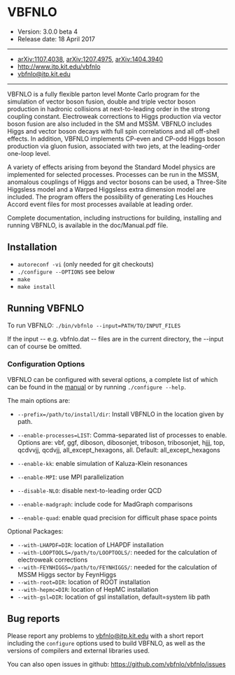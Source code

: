 # VBFNLO

* Version: 3.0.0 beta 4
* Release date:  18 April 2017

---

* [arXiv:1107.4038], [arXiv:1207.4975], [arXiv:1404.3940]
* http://www.itp.kit.edu/vbfnlo
* vbfnlo@itp.kit.edu

---

  VBFNLO is a fully flexible parton level Monte Carlo program for the
simulation of vector boson fusion, double and triple vector boson production in
hadronic collisions at next-to-leading order in the strong coupling constant. 
Electroweak corrections to Higgs production via vector boson fusion are also 
included in the SM and MSSM.  VBFNLO includes Higgs and vector boson decays
with full spin correlations and all off-shell effects.  In addition, VBFNLO 
implements CP-even and CP-odd Higgs boson production via gluon fusion, associated 
with two jets, at the leading-order one-loop level.

  A variety of effects arising from beyond the Standard Model physics are 
implemented for selected processes. Processes can be run in the MSSM, anomalous
couplings of Higgs and vector bosons can be used, a Three-Site Higgsless model 
and a Warped Higgsless extra dimension model are included.  The program offers the 
possibility of generating Les Houches Accord event files for most processes 
available at leading order.

  Complete documentation, including instructions for building, installing
and running VBFNLO, is available in the doc/Manual.pdf file.


## Installation

* `autoreconf -vi` (only needed for git checkouts)
* `./configure --OPTIONS` see below
* `make`
* `make install`

## Running VBFNLO

To run VBFNLO:
`./bin/vbfnlo --input=PATH/TO/INPUT_FILES`

If the input -- e.g. vbfnlo.dat -- files are in the current directory, the
--input can of course be omitted.


### Configuration Options

VBFNLO can be configured with several options, a complete list of which can be
found in the [manual](https://www.itp.kit.edu/vbfnlo/wiki/doku.php?id=documentation:manual)
or by running `./configure --help`. 

The main options are:

* `--prefix=/path/to/install/dir`: Install VBFNLO in the location given by path.

* `--enable-processes=LIST`: Comma-separated list of processes to enable. Options
                          are: vbf, ggf, diboson, dibosonjet, triboson,
                          tribosonjet, hjjj, top, qcdvvjj, qcdvjj,
                          all_except_hexagons, all. 
                          Default: all_except_hexagons

* `--enable-kk`: enable simulation of Kaluza-Klein resonances
* `--enable-MPI`: use MPI parallelization
* `--disable-NLO`: disable next-to-leading order QCD
* `--enable-madgraph`: include code for MadGraph comparisons
* `--enable-quad`: enable quad precision for difficult phase space points

Optional Packages:
* `--with-LHAPDF=DIR`: location of LHAPDF installation
* `--with-LOOPTOOLS=/path/to/LOOPTOOLS/`: needed for the calculation of electroweak corrections
* `--with-FEYNHIGGS=/path/to/FEYNHIGGS/`: needed for the calculation of MSSM Higgs sector by FeynHiggs
* `--with-root=DIR`: location of ROOT installation
* `--with-hepmc=DIR`: location of HepMC installation
* `--with-gsl=DIR`: location of gsl installation, default=system lib path

## Bug reports
Please report any problems to vbfnlo@itp.kit.edu
with a short report including the `configure` options used to build
VBFNLO, as well as the versions of compilers and external libraries
used.

You can also open issues in github: https://github.com/vbfnlo/vbfnlo/issues


[arXiv:1107.4038]: https://arxiv.org/abs/1107.4038
[arXiv:1207.4975]: https://arxiv.org/abs/1207.4975
[arXiv:1404.3940]: https://arxiv.org/abs/1404.3940
